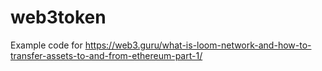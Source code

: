 # web3token

Example code for https://web3.guru/what-is-loom-network-and-how-to-transfer-assets-to-and-from-ethereum-part-1/
